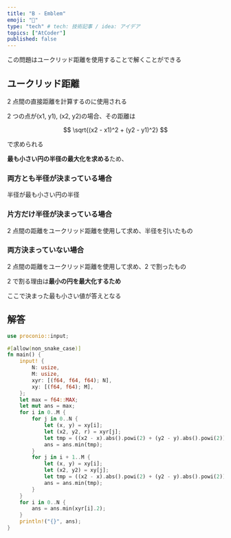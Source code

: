 ```yaml
---
title: "B - Emblem"
emoji: "📌"
type: "tech" # tech: 技術記事 / idea: アイデア
topics: ["AtCoder"]
published: false
---
```


この問題はユークリッド距離を使用することで解くことができる

## ユークリッド距離

2 点間の直接距離を計算するのに使用される

2 つの点が(x1, y1), (x2, y2)の場合、その距離は

$$
\sqrt{(x2 - x1)^2 + (y2 - y1)^2}
$$

で求められる

**最も小さい円の半径の最大化を求める**ため、

### 両方とも半径が決まっている場合

半径が最も小さい円の半径

### 片方だけ半径が決まっている場合

2 点間の距離をユークリッド距離を使用して求め、半径を引いたもの

### 両方決まっていない場合

2 点間の距離をユークリッド距離を使用して求め、2 で割ったもの

2 で割る理由は**最小の円を最大化するため**

ここで決まった最も小さい値が答えとなる

## 解答

```rust
use proconio::input;

#[allow(non_snake_case)]
fn main() {
    input! {
        N: usize,
        M: usize,
        xyr: [(f64, f64, f64); N],
        xy: [(f64, f64); M],
    };
    let max = f64::MAX;
    let mut ans = max;
    for i in 0..M {
        for j in 0..N {
            let (x, y) = xy[i];
            let (x2, y2, r) = xyr[j];
            let tmp = ((x2 - x).abs().powi(2) + (y2 - y).abs().powi(2)).sqrt() - r;
            ans = ans.min(tmp);
        }
        for j in i + 1..M {
            let (x, y) = xy[i];
            let (x2, y2) = xy[j];
            let tmp = ((x2 - x).abs().powi(2) + (y2 - y).abs().powi(2)).sqrt() / 2.0;
            ans = ans.min(tmp);
        }
    }
    for i in 0..N {
        ans = ans.min(xyr[i].2);
    }
    println!("{}", ans);
}
```
